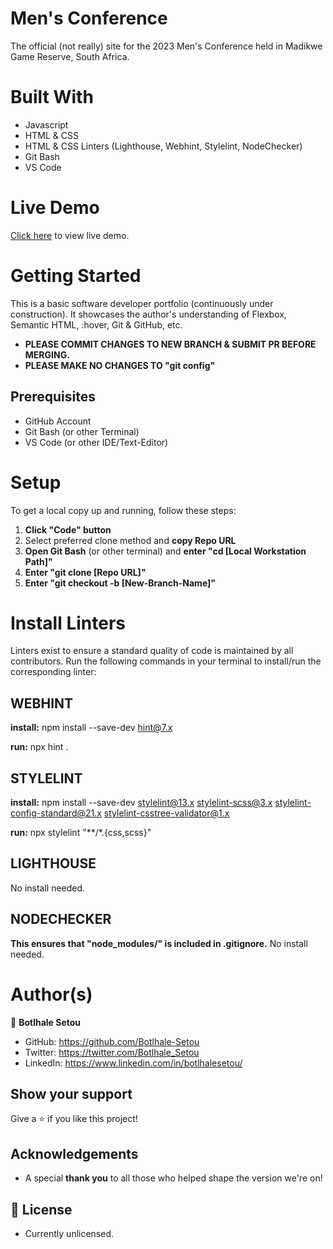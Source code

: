 # **Men's Conference**
The official (not really) site for the 2023 Men's Conference held in Madikwe Game Reserve, South Africa.

# Built With
- Javascript
- HTML & CSS
- HTML & CSS Linters (Lighthouse, Webhint, Stylelint, NodeChecker)
- Git Bash
- VS Code

# Live Demo
[Click here](https://botlhale-setou.github.io/) to view live demo.

# Getting Started
This is a basic software developer portfolio (continuously under construction).
It showcases the author's understanding of Flexbox, Semantic HTML, :hover, Git & GitHub, etc.

- **PLEASE COMMIT CHANGES TO NEW BRANCH & SUBMIT PR BEFORE MERGING.** 
- **PLEASE MAKE NO CHANGES TO "git config"**

## Prerequisites
- GitHub Account
- Git Bash (or other Terminal)
- VS Code (or other IDE/Text-Editor)

# Setup
To get a local copy up and running, follow these steps:
1. **Click "Code" button**
2. Select preferred clone method and **copy Repo URL**
3. **Open Git Bash** (or other terminal) and **enter "cd [Local Workstation Path]"**
4. **Enter "git clone [Repo URL]"**
5. **Enter "git checkout -b [New-Branch-Name]"**

# Install Linters
Linters exist to ensure a standard quality of code is maintained by all contributors. Run the following commands in your terminal to install/run the corresponding linter:

## WEBHINT
**install:** npm install --save-dev hint@7.x

**run:** npx hint .

## STYLELINT
**install:** npm install --save-dev stylelint@13.x stylelint-scss@3.x stylelint-config-standard@21.x stylelint-csstree-validator@1.x

**run:** npx stylelint "**/*.{css,scss}"

## LIGHTHOUSE
No install needed.
## NODECHECKER
**This ensures that "node_modules/" is included in .gitignore.** No install needed.


# Author(s)
👤 **Botlhale Setou**
- GitHub: https://github.com/Botlhale-Setou
- Twitter: https://twitter.com/Botlhale_Setou
- LinkedIn: https://www.linkedin.com/in/botlhalesetou/

## Show your support
Give a ⭐️ if you like this project!

## Acknowledgements
- A special **thank you** to all those who helped shape the version we're on!

## 📝 License
- Currently unlicensed.
